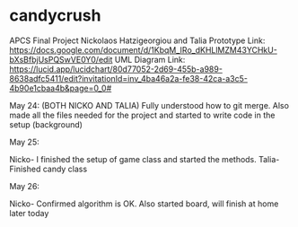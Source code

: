 # candycrush
APCS Final Project Nickolaos Hatzigeorgiou and Talia
Prototype Link: https://docs.google.com/document/d/1KbqM_IRo_dKHLlMZM43YCHkU-bXsBfbjUsPQSwVE0Y0/edit
UML Diagram Link: https://lucid.app/lucidchart/80d77052-2d69-455b-a989-8638adfc5411/edit?invitationId=inv_4ba46a2a-fe38-42ca-a3c5-4b90e1cbaa4b&page=0_0#


May 24: (BOTH NICKO AND TALIA) Fully understood how to git merge. Also made all the files needed for the project and started to write code in the setup (background)

May 25: 

Nicko- I finished the setup of game class and started the methods.
Talia- Finished candy class

May 26:

Nicko- Confirmed algorithm is OK. Also started board, will finish at home later today
